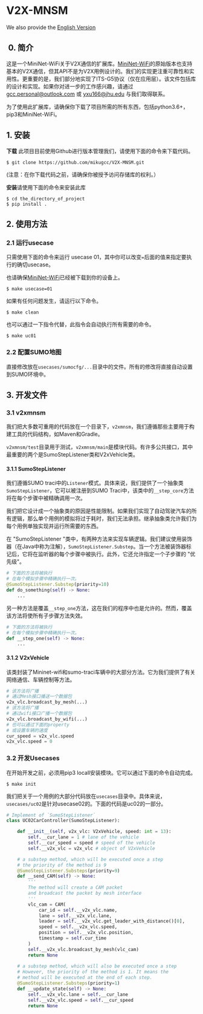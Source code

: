 # V2X-MNSM

We also provide the [English Version](./doc/README.EN.md)

##  0. 简介 
这是一个MiniNet-WiFi关于V2X通信的扩展库。[MiniNet-WiFi](https://github.com/intrig-unicamp/mininet-wifi)的原始版本也支持基本的V2X通信，但其API不是为V2X用例设计的。我们的实现更注重可靠性和实用性。更重要的是，我们部分地实现了ITS-G5协议（仅在应用层）。该文件包括库的设计和实现。如果你对进一步的工作感兴趣，请通过 gcc.personal@outlook.com 或 yxu166@jhu.edu 与我们取得联系。

为了使用此扩展库，请确保你下载了项目所需的所有东西，包括python3.6+，pip3和MiniNet-WiFi。

##  1. 安装

**下载** 此项目目前使用Github进行版本管理我们，请使用下面的命令来下载代码。

```shell
$ git clone https://github.com/mikugcc/V2X-MNSM.git
```

(注意：在你下载代码之前，请确保你被授予访问存储库的权利。）

**安装**请使用下面的命令来安装此库

```shell
$ cd the_directory_of_project
$ pip install .
```
## 2. 使用方法 

### 2.1 运行usecase 

只需使用下面的命令来运行 usecase 01，其中你可以改变`=`后面的值来指定要执行的确切usecase。

也请确保[MiniNet-WiFi](https://github.com/intrig-unicamp/mininet-wifi)已经被下载到你的设备上。

```shell 
$ make usecase=01 
```

如果有任何问题发生，请运行以下命令。

```shell 
$ make clean 
```

也可以通过一下指令代替，此指令会自动执行所有需要的命令。

```shell 
$ make uc01
```

### 2.2 配置SUMO地图

直接修改放在`usecases/sumocfg/...`目录中的文件。所有的修改将直接自动设置到SUMO环境中。

## 3. 开发文件

### 3.1 v2xmnsm

我们把大多数可重用的代码放在一个目录下，`v2xmnsm`，我们遵循那些主要用于构建工具的代码结构，如Maven和Gradle。

`v2xmnsm/test`目录用于测试，`v2xmnsm/main`是模块代码。有许多公共接口，其中最重要的两个是SumoStepListener类和V2xVehicle类。

#### 3.1.1 SumoStepListener

我们遵循SUMO traci中的`Listener`模式。具体来说，我们提供了一个抽象类`SumoStepListener`，它可以被注册到SUMO Traci中，该类中的`__step_core`方法将在每个步骤中被精确调用一次。

我们把它设计成一个抽象类的原因是性能限制。如果我们实现了自动驾驶汽车的所有逻辑，那么单个用例的模拟将过于耗时，我们无法承担。继承抽象类允许我们为每个用例单独实现并运行所需要的东西。

在 "SumoStepListener "类中，有两种方法来实现车辆逻辑。我们建议使用装饰器（在Java中称为注解），`SumoStepListener.Substep`。当一个方法被装饰器标记后，它将在监听器的每个步骤中被执行。此外，它还允许指定一个子步骤的 "优先级"。

``` py
# 下面的方法将被执行 
# 在每个模拟步骤中精确执行一次。
@SumoStepListener.Substep(priority=10)
def do_something(self) -> None: 
    ...
```

另一种方法是覆盖`__step_one`方法，这在我们的程序中也是允许的。然而，覆盖该方法将使所有子步骤方法失效。 

```py 
# 下面的方法将被执行 
# 在每个模拟步骤中精确执行一次。
def __step_one(self) -> None: 
    ...
```

#### 3.1.2 V2xVehicle

该类封装了Mininet-wifi和sumo-traci车辆中的大部分方法。它为我们提供了有关网络通信、车辆控制等方法。

```py
# 该方法将广播 
# 通过Mesh接口播送一个数据包
v2x_vlc.broadcast_by_mesh(...)
# 该方法将广播 
# 通过wifi接口广播一个数据包
v2x_vlc.broadcast_by_wifi(...)
# 也可以通过下面的property 
# 或设置车辆的速度
cur_speed = v2x_vlc.speed 
v2x_vlc.speed = 0
```

### 3.2 开发Usecases

在开始开发之前，必须用pip3 locall安装模块。它可以通过下面的命令自动完成。

```shell
$ make init
```

我们把关于一个用例的大部分代码放在`usecases`目录中。具体来说，`usecases/uc02`是针对usecase02的。下面的代码是uc02的一部分。

```py 
# Implement of `SumoStepListener`
class UC02CarController(SumoStepListener): 

    def __init__(self, v2x_vlc: V2xVehicle, speed: int = 13):
        self.__cur_lane = 1 # lane of the vehicle
        self.__cur_speed = speed # speed of the vehicle
        self.__v2x_vlc = v2x_vlc # object of V2xVehicle

    # a substep method, which will be executed once a step
    # the priority of the method is 9
    @SumoStepListener.Substeps(priority=9)
    def __send_CAM(self) -> None:
        '''
        The method will create a CAM packet 
        and broadcast the packet by mesh interface
        '''
        vlc_cam = CAM(
            car_id = self.__v2x_vlc.name, 
            lane = self.__v2x_vlc.lane, 
            leader = self.__v2x_vlc.get_leader_with_distance()[0], 
            speed = self.__v2x_vlc.speed, 
            position = self.__v2x_vlc.position, 
            timestamp = self.cur_time
        )
        self.__v2x_vlc.broadcast_by_mesh(vlc_cam)
        return None
    
    # a substep method, which will also be executed once a step
    # However, the priority of the method is 1. It means the 
    # method will be executed at the end of each step.
    @SumoStepListener.Substeps(priority=1)
    def __update_state(self) -> None:
        self.__v2x_vlc.lane = self.__cur_lane
        self.__v2x_vlc.speed = self.__cur_speed
        return None
```

